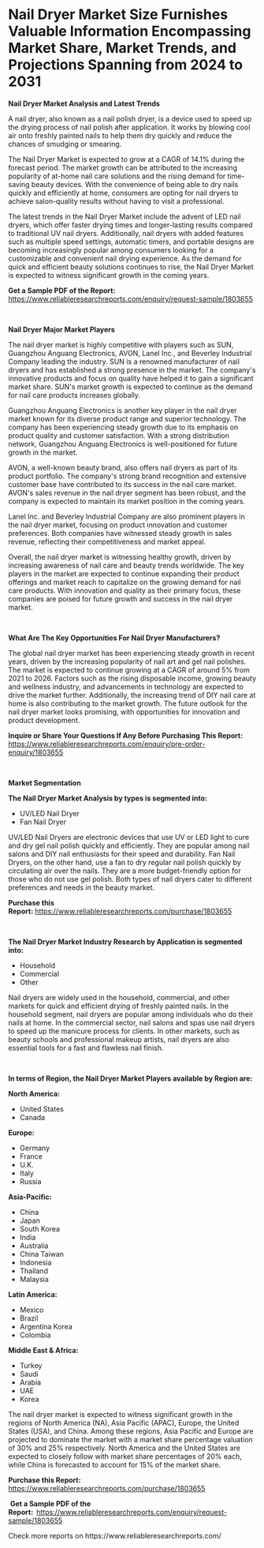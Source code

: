 <p><h1>Nail Dryer Market Size Furnishes Valuable Information Encompassing Market Share, Market Trends, and Projections Spanning from 2024 to 2031</h1></p><p><strong>Nail Dryer Market Analysis and Latest Trends</strong></p>
<p><p>A nail dryer, also known as a nail polish dryer, is a device used to speed up the drying process of nail polish after application. It works by blowing cool air onto freshly painted nails to help them dry quickly and reduce the chances of smudging or smearing.</p><p>The Nail Dryer Market is expected to grow at a CAGR of 14.1% during the forecast period. The market growth can be attributed to the increasing popularity of at-home nail care solutions and the rising demand for time-saving beauty devices. With the convenience of being able to dry nails quickly and efficiently at home, consumers are opting for nail dryers to achieve salon-quality results without having to visit a professional.</p><p>The latest trends in the Nail Dryer Market include the advent of LED nail dryers, which offer faster drying times and longer-lasting results compared to traditional UV nail dryers. Additionally, nail dryers with added features such as multiple speed settings, automatic timers, and portable designs are becoming increasingly popular among consumers looking for a customizable and convenient nail drying experience. As the demand for quick and efficient beauty solutions continues to rise, the Nail Dryer Market is expected to witness significant growth in the coming years.</p></p>
<p><strong>Get a Sample PDF of the Report:&nbsp;</strong> <a href="https://www.reliableresearchreports.com/enquiry/request-sample/1803655">https://www.reliableresearchreports.com/enquiry/request-sample/1803655</a></p>
<p>&nbsp;</p>
<p><strong>Nail Dryer Major Market Players</strong></p>
<p><p>The nail dryer market is highly competitive with players such as SUN, Guangzhou Anguang Electronics, AVON, Lanel Inc., and Beverley Industrial Company leading the industry. SUN is a renowned manufacturer of nail dryers and has established a strong presence in the market. The company's innovative products and focus on quality have helped it to gain a significant market share. SUN's market growth is expected to continue as the demand for nail care products increases globally.</p><p>Guangzhou Anguang Electronics is another key player in the nail dryer market known for its diverse product range and superior technology. The company has been experiencing steady growth due to its emphasis on product quality and customer satisfaction. With a strong distribution network, Guangzhou Anguang Electronics is well-positioned for future growth in the market.</p><p>AVON, a well-known beauty brand, also offers nail dryers as part of its product portfolio. The company's strong brand recognition and extensive customer base have contributed to its success in the nail care market. AVON's sales revenue in the nail dryer segment has been robust, and the company is expected to maintain its market position in the coming years.</p><p>Lanel Inc. and Beverley Industrial Company are also prominent players in the nail dryer market, focusing on product innovation and customer preferences. Both companies have witnessed steady growth in sales revenue, reflecting their competitiveness and market appeal.</p><p>Overall, the nail dryer market is witnessing healthy growth, driven by increasing awareness of nail care and beauty trends worldwide. The key players in the market are expected to continue expanding their product offerings and market reach to capitalize on the growing demand for nail care products. With innovation and quality as their primary focus, these companies are poised for future growth and success in the nail dryer market.</p></p>
<p>&nbsp;</p>
<p><strong>What Are The Key Opportunities For Nail Dryer Manufacturers?</strong></p>
<p><p>The global nail dryer market has been experiencing steady growth in recent years, driven by the increasing popularity of nail art and gel nail polishes. The market is expected to continue growing at a CAGR of around 5% from 2021 to 2026. Factors such as the rising disposable income, growing beauty and wellness industry, and advancements in technology are expected to drive the market further. Additionally, the increasing trend of DIY nail care at home is also contributing to the market growth. The future outlook for the nail dryer market looks promising, with opportunities for innovation and product development.</p></p>
<p><strong>Inquire or Share Your Questions If Any Before Purchasing This Report:</strong> <a href="https://www.reliableresearchreports.com/enquiry/pre-order-enquiry/1803655">https://www.reliableresearchreports.com/enquiry/pre-order-enquiry/1803655</a></p>
<p>&nbsp;</p>
<p><strong>Market Segmentation</strong></p>
<p><strong>The Nail Dryer Market Analysis by types is segmented into:</strong></p>
<p><ul><li>UV/LED Nail Dryer</li><li>Fan Nail Dryer</li></ul></p>
<p><p>UV/LED Nail Dryers are electronic devices that use UV or LED light to cure and dry gel nail polish quickly and efficiently. They are popular among nail salons and DIY nail enthusiasts for their speed and durability. Fan Nail Dryers, on the other hand, use a fan to dry regular nail polish quickly by circulating air over the nails. They are a more budget-friendly option for those who do not use gel polish. Both types of nail dryers cater to different preferences and needs in the beauty market.</p></p>
<p><strong>Purchase this Report:&nbsp;</strong><a href="https://www.reliableresearchreports.com/purchase/1803655">https://www.reliableresearchreports.com/purchase/1803655</a></p>
<p>&nbsp;</p>
<p><strong>The Nail Dryer Market Industry Research by Application is segmented into:</strong></p>
<p><ul><li>Household</li><li>Commercial</li><li>Other</li></ul></p>
<p><p>Nail dryers are widely used in the household, commercial, and other markets for quick and efficient drying of freshly painted nails. In the household segment, nail dryers are popular among individuals who do their nails at home. In the commercial sector, nail salons and spas use nail dryers to speed up the manicure process for clients. In other markets, such as beauty schools and professional makeup artists, nail dryers are also essential tools for a fast and flawless nail finish.</p></p>
<p>&nbsp;</p>
<p><strong>In terms of Region, the Nail Dryer Market Players available by Region are:</strong></p>
<p>
    <p> <strong> North America: </strong>
        <ul>
            <li>United States</li>
            <li>Canada</li>
        </ul>
        </p> 
    <p> <strong> Europe: </strong>
        <ul>
            <li>Germany</li>
            <li>France</li>
            <li>U.K.</li>
            <li>Italy</li>
            <li>Russia</li>
        </ul>
        </p> 
    <p> <strong> Asia-Pacific: </strong>
        <ul>
            <li>China</li>
            <li>Japan</li>
            <li>South Korea</li>
            <li>India</li>
            <li>Australia</li>
            <li>China Taiwan</li>
            <li>Indonesia</li>
            <li>Thailand</li>
            <li>Malaysia</li>
        </ul>
        </p> 
    <p> <strong> Latin America: </strong>
        <ul>
            <li>Mexico</li>
            <li>Brazil</li>
            <li>Argentina Korea</li>
            <li>Colombia</li>
        </ul>
        </p> 
    <p> <strong> Middle East & Africa: </strong>
        <ul>
            <li>Turkey</li>
            <li>Saudi</li>
            <li>Arabia</li>
            <li>UAE</li>
            <li>Korea</li>
        </ul>
    </p>
    </p>
<p><p>The nail dryer market is expected to witness significant growth in the regions of North America (NA), Asia Pacific (APAC), Europe, the United States (USA), and China. Among these regions, Asia Pacific and Europe are projected to dominate the market with a market share percentage valuation of 30% and 25% respectively. North America and the United States are expected to closely follow with market share percentages of 20% each, while China is forecasted to account for 15% of the market share.</p></p>
<p><strong>Purchase this Report: </strong><a href="https://www.reliableresearchreports.com/purchase/1803655">https://www.reliableresearchreports.com/purchase/1803655</a></p>
<p>&nbsp;<strong>Get a Sample PDF of the Report:&nbsp;&nbsp;</strong><a href="https://www.reliableresearchreports.com/enquiry/request-sample/1803655">https://www.reliableresearchreports.com/enquiry/request-sample/1803655</a></p>
<p><strong></strong></p>
<p>Check more reports on https://www.reliableresearchreports.com/</p>